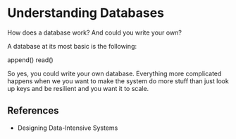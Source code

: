 # Understanding Databases

How does a database work? And could you write your own?

A database at its most basic is the following:

append()
read()

So yes, you could write your own database. Everything more complicated happens when we you want to make the system do more stuff than just look up keys and be resilient and you want it to scale.

## References

- Designing Data-Intensive Systems
